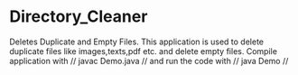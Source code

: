 # Directory_Cleaner
Deletes Duplicate and Empty Files.
This application is used to delete duplicate files like images,texts,pdf etc. and delete empty files.
Compile application with // javac Demo.java //
and run the code with // java Demo //
